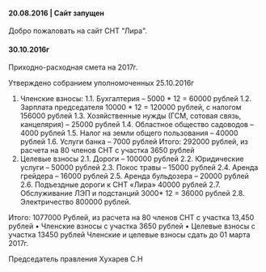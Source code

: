 

#### 20.08.2016 | Сайт запущен

Добро пожаловать на сайт СНТ "Лира".

#### 30.10.2016г
  Приходно-расходная смета на 2017г.

  Утверждено собранием уполномоченных  25.10.2016г

  1.	Членские взносы:
  1.1.	Бухгалтерия – 5000 * 12 = 60000 рублей
  1.2.	Зарплата председателя 10000 * 12 = 120000 рублей, с налогом  156000 рублей
  1.3.	Хозяйственные нужды (ГСМ, сотовая связь, канцелярия) – 25000 рублей
  1.4.	Областное общество садоводов – 4000 рублей
  1.5.	Налог на земли общего пользования – 40000 рублей 
  1.6.	Услуги банка – 7000 рублей
  Итого: 292000 рублей, из расчета на 80 членов СНТ с участка 3650 рублей
  2.	Целевые взносы 
  2.1.	Дороги – 100000 рублей
  2.2.	Юридические услуги – 50000 рублей
  2.3.	Покос травы – 15000 рублей
  2.4.	Аренда грейдера – 16000 рублей
  2.5.	Аренда бульдозера – 20000 рублей
  2.6.	Подъездные дороги к СНТ «Лира» 40000 рублей 
  2.7.	Обслуживание ЛЭП и подстанций 3000* 12 = 36000 рублей 
  2.8.	Электричество 800000 рублей.

  Итого: 1077000 Рублей, из расчета на 80 членов СНТ с участка 13,450 рублей
  •	Членские взносы с участка 3650 рублей
  •	Целевые взносы с участка 13450 рублей 
  Членские и целевые взносы сдать до 01 марта 2017г.

  Председатель правления 						Хухарев С.Н

